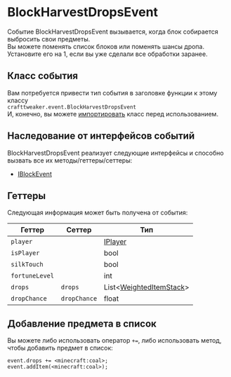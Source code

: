 # BlockHarvestDropsEvent

Событие BlockHarvestDropsEvent вызывается, когда блок собирается выбросить свои предметы.  
Вы можете поменять список блоков или поменять шансы дропа. Установите его на 1, если вы уже сделали все обработки заранее.

## Класс события

Вам потребуется привести тип события в заголовке функции к этому классу  
`crafttweaker.event.BlockHarvestDropsEvent`  
И, конечно, вы можете [импортировать](/AdvancedFunctions/Import/) класс перед использованием.

## Наследование от интерфейсов событий

BlockHarvestDropsEvent реализует следующие интерфейсы и способно вызвать все их методы/геттеры/сеттеры:

- [IBlockEvent](/Vanilla/Events/Events/IBlockEvent/)

## Геттеры

Следующая информация может быть получена от события:

| Геттер         | Сеттер       | Тип                                                            |
| -------------- | ------------ | -------------------------------------------------------------- |
| `player`       |              | [IPlayer](/Vanilla/Players/IPlayer/)                           |
| `isPlayer`     |              | bool                                                           |
| `silkTouch`    |              | bool                                                           |
| `fortuneLevel` |              | int                                                            |
| `drops`        | `drops`      | List<[WeightedItemStack](/Vanilla/Items/WeightedItemStack/)\> |
| `dropChance`   | `dropChance` | float                                                          |

## Добавление предмета в список

Вы можете либо использовать оператор `+=`, либо использовать метод, чтобы добавить предмет в список:

```zenscript
event.drops += <minecraft:coal>;
event.addItem(<minecraft:coal>);
```